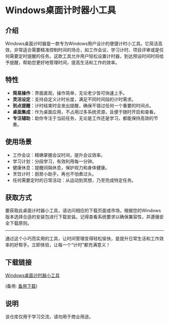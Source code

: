 # Windows桌面计时器小工具

## 介绍

Windows桌面计时器是一款专为Windows用户设计的便捷计时小工具。它简洁高效，非常适合需要精准控制时间的场合，如工作会议、学习计时、项目评审或是任何需要定时提醒的任务。这款工具允许用户轻松设置计时器，到达预设时间时将给予提醒，帮助您更好地管理时间，提高生活和工作的效率。

## 特性

- **简易操作**：界面直观，操作简单，无论老少皆可快速上手。
- **灵活设定**：支持自定义计时长度，满足不同时间段的计时需求。
- **到点提醒**：计时结束时会发出提醒，确保不错过任何一个重要的时间点。
- **桌面集成**：作为桌面应用，不占用过多系统资源，且便于随时开启和查看。
- **专注辅助**：助你专注于当前任务，无论是工作还是学习，都能保持高效的节奏。

## 使用场景

- 工作会议：精确掌握会议时间，提升会议效率。
- 学习计划：分段学习，有效利用每一分钟。
- 健康休息：提醒间隔休息，保护视力和身体健康。
- 烹饪计时：厨房小助手，再也不怕煮过头。
- 任何需要定时的日常活动：从运动到冥想，乃至完成特定任务。

## 获取方式

要获取此桌面计时器小工具，请访问相应的下载页面或市场，根据您的Windows版本选择合适的安装包进行下载安装。记得查看系统要求以确保兼容性，并遵循安全下载原则。

---

通过这个小巧而实用的工具，让时间管理变得轻松愉快，是提升日常生活和工作效率的好帮手。立即体验，让每一个“计时”都充满意义！

## 下载链接
[Windows桌面计时器小工具](https://pan.quark.cn/s/e9cfa46628ea) 

(备用: [备用下载](https://pan.baidu.com/s/1Jwi-OIiSBI2Zr7ajtuViYg?pwd=1234))

## 说明

该仓库仅用于学习交流，请勿用于商业用途。
